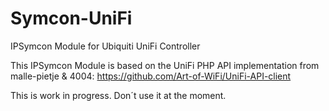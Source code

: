# Symcon-UniFi
IPSymcon Module for Ubiquiti UniFi Controller

This IPSymcon Module is based on the UniFi PHP API implementation from malle-pietje & 4004: https://github.com/Art-of-WiFi/UniFi-API-client

This is work in progress. Don´t use it at the moment.